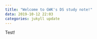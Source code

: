 ```yaml
---
title: "Welcome to GWK's DS study note!"
data: 2019-10-12 22:03
categories: jukyll update
---
```


Test! 
